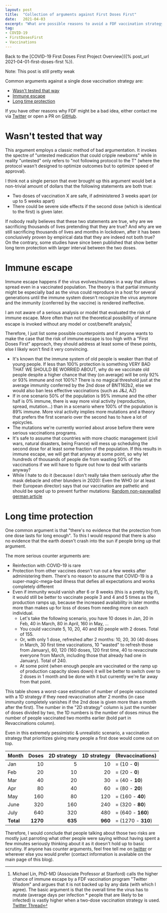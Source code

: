 ```yaml
---
layout: post
title:  "Collection of arguments against First Doses First"
date:   2021-04-03
excerpt: "What are possible reasons to avoid a FDF vaccination strategy?"
tag:
- COVID-19
- FirstDosesFirst
- Vaccinations
---
```


Back to the [COVID-19 First Doses First Project Overview]({% post_url 2021-04-01-first-doses-first %}).

Note: This post is still pretty weak

Common arguments against a single dose vaccination strategy are:

- [Wasn't tested that way](#wasnt-tested-that-way)
- [Immune escape](#immune-escape)
- [Long time protection](#long-time-protection)

If you have other reasons why FDF might be a bad idea, either contact me via [Twitter](https://twitter.com/oerpli) or open a PR on [GitHub](https://github.com/oerpli/FirstDosesFirst).



# Wasn't tested that way
This argument employs a classic method of bad argumentation.
It invokes the spectre of "untested medication that could cripple newborns" while in reality "untested" only refers to "not following protocol to the T" (where the protocol wasn't designed to optimize outcomes but to optimize speed of approval).

I think not a single person that ever brought up this argument would bet a non-trivial amount of dollars that the following statements are both true:
- Two doses of vaccination X are safe, if administered 3 weeks apart (or up to 5 weeks apart)
- There could be severe side effects if the second dose (which is identical to the first) is given later.

If nobody really believes that these two statements are true, why are we sacrificing thousands of lives pretending that they are true? 
And why are we still sacrificing thousands of lives and months in lockdown, after it has been conclusively proven by empirical data that they are indeed not both true? 
On the contrary, some studies have since been published that show better long term protection with larger interval between the two doses.


# Immune escape
Immune escape happens if the virus evolves/mutates in a way that allows spread even in a vaccinated population. The theory is that partial immunity might be especially bad as the virus could reproduce in a host for several generations until the immune system doesn't recognize the virus anymore and the immunity (conferred by the vaccine) is rendered ineffective. 

I am not aware of a serious analysis or model that evaluated the risk of immune escape.
More often than not the theoretical possibility of immune escape is invoked without any model or cost/benefit analysis[^1]


Therefore, I just list some possible counterpoints and if anyone wants to make the case that the risk of immune escape is too high with a "First Doses First" approach, they should address at least some of these points, else I likely won't find it very convincing.

- It's known that the immune system of old people is weaker than that of young people. If less than 100% protection is something VERY BAD THAT WE SHOULD BE WORRIED ABOUT, why do we vaccinate old people despite a higher chance that they (on average) will be only 92% or 93% immune and not 100%? There is no magical threshold just at the average immunity conferred by the 2nd dose of BNT162b2, else we would also ban less effective vaccinations (such as J&J, AZ)
- If in one scenario 50% of the population is 95% immune and the other half is 0% immune, there is way more viral activity (reproduction, spread, mutation...) than in a scenario where 100% of the population is 89% immune. More viral activity implies more mutations and a theory that prefers the first scenario over the second has to have a lot of epicycles.
- The mutations we're currently worried about arose before there were serious vaccinations programs.
- It's safe to assume that countries with more chaotic management (civil wars, natural disasters, being France) will mess up scheduling the second dose for at least some fraction of the population.
If this results in immune escape, we will get that anyway at some point, so why let hundreds of thousands of people die from wasting 50% of the vaccinations if we will have to figure out how to deal with variants anyway?
- While I hate to do it (because I don't really take them seriously after the mask debacle and other blunders in 2020): Even the WHO (or at least their European director) says that our vaccination are pathetic and should be sped up to prevent further mutations: [Random non-paywalled german article](https://www.vienna.at/inakzeptabel-langsam-who-kritisiert-impf-tempo-in-europa/6945688)

# Long time protection
One common argument is that "there's no evidence that the protection from one dose lasts for long enough".
To this I would respond that there is also no evidence that the earth doesn't crash into the sun if people bring up that argument. 

The more serious counter arguments are:
- Reinfection with COVID-19 is rare
- Protection from other vaccines doesn't run out a few weeks after administering them. There's no reason to assume that COVID-19 is a super-magic-mega-bad illness that defies all expectations and works completely different
- Even if immunity would vanish after 6 or 8 weeks (this is a pretty big if), it would still be better to vaccinate people 3 and 4 and 5 times as the production ramps up, because the increased availability in later months more than makes up for loss of doses from needing more on each individual.
  - Let's take the following scenario, you have 10 doses in Jan, 20 in Feb, 40 in March, 80 in April, 160 in May, ...
  - You could vaccinate 5, 10, 20, 40 and 80 people with 2 doses. Total of 155.
  - Or, with only 1 dose, refreshed after 2 months: 10, 20, 30 (40 doses in March, 30 first time vaccinations, 10 "wasted" to refresh those from January), 60, 120 (160 doses, 120 first time, 40 to revaccinate everyone from March, including those that already had one in January). Total of 240.
  - At some point (when enough people are vaccinated or the ramp up of production capacity slows down) it will be better to switch over to 2 doses in 1 month and be done with it but currently we're far away from that point.


This table shows a worst-case estimation of number of people vaccinated with a 1D strategy if they need revaccination after 2 months (in case immunity completely vanishes if the 2nd dose is given more than a month after the first). 
The number in the "2D strategy" column is just the number of doses divided by two, the 1D numbers is the number of doses minus the number of people vaccinated two months earlier (bold part in Revaccinations column).

Even in this extremely pessimistic & unrealistic scenario, a vaccination strategy that prioritizes giving many people a first dose would come out on top. 

| Month     |    Doses | 2D strategy | 1D strategy | (Revaccinations)   |
| --------- | -------: | ----------: | ----------: | :----------------- |
| Jan       |       10 |           5 |          10 | = (10 - **0**)     |
| Feb       |       20 |          10 |          20 | = (20 - **0**)     |
| Mar       |       40 |          20 |          30 | = (40 - **10**)    |
| Apr       |       80 |          40 |          60 | = (80 - **20**)    |
| May       |      160 |          80 |         120 | = (160 - **40**)   |
| June      |      320 |         160 |         240 | = (320 - **80**)   |
| July      |      640 |         320 |         480 | = (640 - **160**)  |
| **Total** | **1270** |     **635** |     **960** | = (1270 - **310**) |


Therefore, I would conclude that people talking about those two risks are mostly just parroting what other people were saying without having spent a few minutes seriously thinking about it as it doesn't hold up to  basic scrutiny. If anyone has counter arguments, feel free tell me on [twitter](https://twitter.com/oerpli) or wherever else you would prefer (contact information is available on the main page of this blog).

[^1]: Michael Lin, PhD-MD (Associate Professor at Stanford) calls the higher chance of immune escape by a FDF vaccination program "Twitter Wisdom" and argues that it is not backed up by any data (with which I agree). The basic argument is that the overall time the virus has to mutate (average days per infection * people that are likely to be infected) is vastly higher when a two-dose vaccination strategy is used. [Twitter Thread](https://twitter.com/michaelzlin/status/1346548426427699201)
